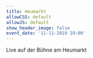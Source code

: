 ```yaml
---
title: Heumarkt
allowCSS: default
allowJS: default
show_header_image: false
event_date: '11-11-2019 10:00'
---
```


Live auf der Bühne am Heumarkt
